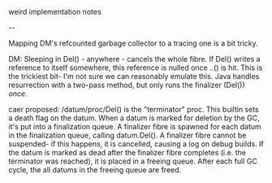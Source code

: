 weird implementation notes

--

Mapping DM's refcounted garbage collector to a tracing one is a bit tricky.

DM:
    Sleeping in Del() - anywhere - cancels the whole fibre.
    If Del() writes a reference to itself somewhere, this reference is nulled once ..() is hit.
        This is the trickiest bit- I'm not sure we can reasonably emulate this.
        Java handles resurrection with a two-pass method, but only runs the finalizer (Del()) *once*. 

caer proposed:
    /datum/proc/Del() is the "terminator" proc. This builtin sets a death flag on the datum.
    When a datum is marked for deletion by the GC, it's put into a finalization queue.
    A finalizer fibre is spawned for each datum in the finalization queue, calling datum.Del().
    A finalizer fibre cannot be suspended- if this happens, it is cancelled, causing a log on debug builds.
    If the datum is marked as dead after the finalizer fibre completes (i.e. the terminator was reached),
     it is placed in a freeing queue.
    After each full GC cycle, the all datums in the freeing queue are freed.
